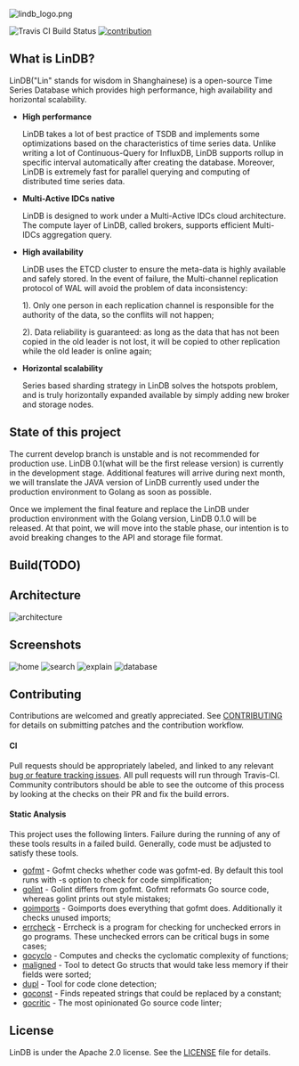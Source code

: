 ![lindb_logo.png](https://github.com/eleme/lindb/wiki/images/readme/lindb_logo.png)

![Travis CI Build Status](https://api.travis-ci.org/google/btree.svg?branch=master)
[![contribution](https://img.shields.io/badge/contributions-welcome-brightgreen.svg?style=flat)](CONTRIBUTING.md)

## What is LinDB?

LinDB("Lin" stands for wisdom in Shanghainese) is a open-source Time Series Database which provides high performance, high availability and horizontal scalability.

+ __High performance__

  LinDB takes a lot of best practice of TSDB and implements some optimizations based on the characteristics of time series data. 
  Unlike writing a lot of Continuous-Query for InfluxDB, LinDB supports rollup in specific interval automatically after creating the database. 
  Moreover, LinDB is extremely fast for parallel querying and computing of distributed time series data.

+ __Multi-Active IDCs native__

  LinDB is designed to work under a Multi-Active IDCs cloud architecture. The compute layer of LinDB, called brokers, supports efficient Multi-IDCs aggregation query.

+ __High availability__

  LinDB uses the ETCD cluster to ensure the meta-data is highly available and safely stored. 
  In the event of failure, the Multi-channel replication protocol of WAL will avoid the problem of data inconsistency:  

  1). Only one person in each replication channel is responsible for the authority of the data, so the conflits will not happen;  

  2). Data reliability is guaranteed: as long as the data that has not been copied in the old leader is not lost, it will be copied to other replication while the old leader is online again; 

+ __Horizontal scalability__

  Series based sharding strategy in LinDB solves the hotspots problem, and is truly horizontally expanded available by simply adding new broker and storage nodes.

## State of this project

The current develop branch is unstable and is not recommended for production use. LinDB 0.1(what will be the first release version) is currently in the development stage. 
Additional features will arrive during next month, we will translate the JAVA version of LinDB currently used under the production environment to Golang as soon as possible.

Once we implement the final feature and replace the LinDB under production environment with the Golang version, LinDB 0.1.0 will be released. At that point, we will move into the stable phase, our intention is to avoid breaking changes to the API and storage file format.

## Build(TODO)

## Architecture

![architecture](https://github.com/eleme/lindb/wiki/images/readme/lindb_architecture.jpg)

## Screenshots
![home](https://github.com/eleme/lindb/wiki/images/readme/home.png)
![search](https://github.com/eleme/lindb/wiki/images/readme/search.png)
![explain](https://github.com/eleme/lindb/wiki/images/readme/explain.png)
![database](https://github.com/eleme/lindb/wiki/images/readme/database.png)

## Contributing

Contributions are welcomed and greatly appreciated. See [CONTRIBUTING](CONTRIBUTING.md) for details on submitting patches and the contribution workflow.

#### CI 
Pull requests should be appropriately labeled, and linked to any relevant [bug or feature tracking issues](https://github.com/eleme/lindb/issues). 
All pull requests will run through Travis-CI. Community contributors should be able to see the outcome of this process by looking at the checks on their PR and fix the build errors.

#### Static Analysis 
This project uses the following linters. Failure during the running of any of these tools results in a failed build. Generally, code must be adjusted to satisfy these tools.

- [gofmt](https://golang.org/cmd/gofmt/) - Gofmt checks whether code was gofmt-ed. By default this tool runs with -s option to check for code simplification;
- [golint](https://github.com/golang/lint) - Golint differs from gofmt. Gofmt reformats Go source code, whereas golint prints out style mistakes;
- [goimports](https://godoc.org/golang.org/x/tools/cmd/goimports) - Goimports does everything that gofmt does. Additionally it checks unused imports;
- [errcheck](https://github.com/kisielk/errcheck) - Errcheck is a program for checking for unchecked errors in go programs. These unchecked errors can be critical bugs in some cases;
- [gocyclo](https://github.com/alecthomas/gocyclo) - Computes and checks the cyclomatic complexity of functions;
- [maligned](https://github.com/mdempsky/maligned) - Tool to detect Go structs that would take less memory if their fields were sorted;
- [dupl](https://github.com/mibk/dupl) - Tool for code clone detection;
- [goconst](https://github.com/jgautheron/goconst) - Finds repeated strings that could be replaced by a constant;
- [gocritic](https://github.com/go-critic/go-critic) - The most opinionated Go source code linter;

## License

LinDB is under the Apache 2.0 license. See the [LICENSE](LICENSE) file for details.


